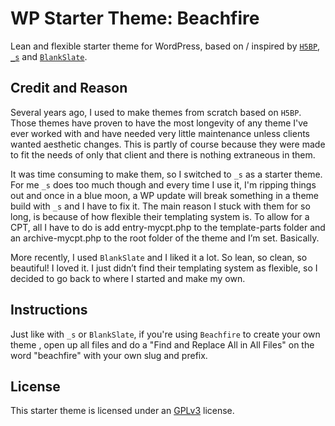 # WP Starter Theme: Beachfire
Lean and flexible starter theme for WordPress, based on / inspired by [`H5BP`](https://github.com/h5bp/html5-boilerplate/tree/v7.2.0), [`_s`](https://github.com/Automattic/_s) and [`BlankSlate`](https://github.com/tidythemes/blankslate).

## Credit and Reason
Several years ago, I used to make themes from scratch based on `H5BP`. Those themes have proven to have the most longevity of any theme I've ever worked with and have needed very little maintenance unless clients wanted aesthetic changes. This is partly of course because they were made to fit the needs of only that client and there is nothing extraneous in them. 

It was time consuming to make them, so I switched to `_s` as a starter theme. For me `_s` does too much though and every time I use it, I'm ripping things out and once in a blue moon, a WP update will break something in a theme build with `_s` and I have to fix it. The main reason I stuck with them for so long, is because of how flexible their templating system is. To allow for a CPT, all I have to do is add entry-mycpt.php to the template-parts folder and an archive-mycpt.php to the root folder of the theme and I’m set. Basically.

More recently, I used `BlankSlate` and I liked it a lot. So lean, so clean, so beautiful! I loved it. I just didn’t find their templating system as flexible, so I decided to go back to where I started and make my own.

## Instructions
Just like with `_s` or `BlankSlate`, if you're using `Beachfire` to create your own theme , open up all files and do a "Find and Replace All in All Files" on the word "beachfire" with your own slug and prefix.

## License
This starter theme is licensed under an [GPLv3](https://www.gnu.org/licenses/gpl-3.0.html) license.